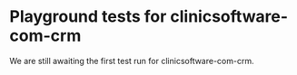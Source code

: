 # Playground tests for clinicsoftware-com-crm
We are still awaiting the first test run for clinicsoftware-com-crm.
